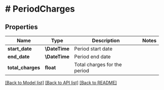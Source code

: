 # # PeriodCharges

## Properties

Name | Type | Description | Notes
------------ | ------------- | ------------- | -------------
**start_date** | **\DateTime** | Period start date |
**end_date** | **\DateTime** | Period end date |
**total_charges** | **float** | Total charges for the period |

[[Back to Model list]](../../README.md#models) [[Back to API list]](../../README.md#endpoints) [[Back to README]](../../README.md)
